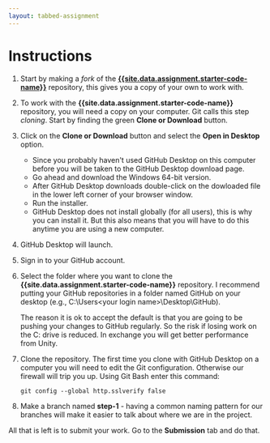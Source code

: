 ```yaml
---
layout: tabbed-assignment
---
```


# Instructions

1. Start by making a _fork_ of the **[{{site.data.assignment.starter-code-name}}][starter-code-url]** repository, this gives you a copy of your own to work with.
1. To work with the **{{site.data.assignment.starter-code-name}}** repository, you will need a copy on your computer. Git calls this step _cloning_. Start by finding the green **Clone or Download** button.
1. Click on the **Clone or Download** button and select the **Open in Desktop** option.
   - Since you probably haven't used GitHub Desktop on this computer before you will be taken to the GitHub Desktop download page.
   - Go ahead and download the Windows 64-bit version.
   - After GitHub Desktop downloads double-click on the dowloaded file in the lower left corner of your browser window.
   - Run the installer.
   - GitHub Desktop does not install globally (for all users), this is why you can install it. But this also means that you will have to do this anytime you are using a new computer.
1. GitHub Desktop will launch.
1. Sign in to your GitHub account.
1. Select the folder where you want to clone the **{{site.data.assignment.starter-code-name}}** repository. I recommend putting your GitHub repositories in a folder named GitHub on your desktop (e.g., C:\Users\<your login name>\Desktop\GitHub). 

   The reason it is ok to accept the default is that you are going to be pushing your changes to GitHub regularly. So the risk if losing work on the C: drive is reduced. In exchange you will get better performance from Unity.
1. Clone the repository. The first time you clone with GitHub Desktop on a computer you will need to edit the Git configuration. Otherwise our firewall will trip you up. Using Git Bash enter this command:

   ```git config --global http.sslverify false```
1. Make a branch named **step-1** - having a common naming pattern for our branches will make it easier to talk about where we are in the project.

All that is left is to submit your work. Go to the **Submission** tab and do that.

<!-- Don't edit links here, change them in _data/assignment.yml instead, -->

[slides]: <{{site.data.assignment.slides}}>
[starter-code-url]: <{{site.data.assignment.starter-code-url}}>
[template]: <{{site.data.assignment.template}}>
